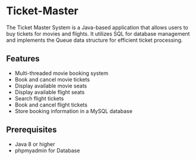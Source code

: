 # Ticket-Master
The Ticket Master System is a Java-based application that allows users to buy tickets for movies and flights. It utilizes SQL for database management and implements the Queue data structure for efficient ticket processing.

## Features

- Multi-threaded movie booking system
- Book and cancel movie tickets
- Display available movie seats 
- Display available flight seats
- Search flight tickets  
- Book and cancel flight tickets
- Store booking information in a MySQL database

## Prerequisites

- Java 8 or higher
- phpmyadmin for Database
